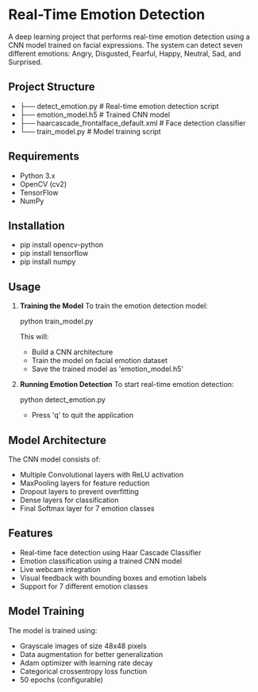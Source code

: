 # Real-Time Emotion Detection

A deep learning project that performs real-time emotion detection using a CNN model trained on facial expressions. The system can detect seven different emotions: Angry, Disgusted, Fearful, Happy, Neutral, Sad, and Surprised.

## Project Structure


- ├── detect_emotion.py          # Real-time emotion detection script
- ├── emotion_model.h5          # Trained CNN model
- ├── haarcascade_frontalface_default.xml    # Face detection classifier
- └── train_model.py           # Model training script


## Requirements

- Python 3.x
- OpenCV (cv2)
- TensorFlow
- NumPy

## Installation

- pip install opencv-python
- pip install tensorflow
- pip install numpy

## Usage

1. **Training the Model**
   To train the emotion detection model:
  
   python train_model.py
  
   This will:
   - Build a CNN architecture
   - Train the model on facial emotion dataset
   - Save the trained model as 'emotion_model.h5'

2. **Running Emotion Detection**
   To start real-time emotion detection:
   
   python detect_emotion.py
   
   - Press 'q' to quit the application

## Model Architecture

The CNN model consists of:
- Multiple Convolutional layers with ReLU activation
- MaxPooling layers for feature reduction
- Dropout layers to prevent overfitting
- Dense layers for classification
- Final Softmax layer for 7 emotion classes

## Features

- Real-time face detection using Haar Cascade Classifier
- Emotion classification using a trained CNN model
- Live webcam integration
- Visual feedback with bounding boxes and emotion labels
- Support for 7 different emotion classes

## Model Training

The model is trained using:
- Grayscale images of size 48x48 pixels
- Data augmentation for better generalization
- Adam optimizer with learning rate decay
- Categorical crossentropy loss function
- 50 epochs (configurable)



